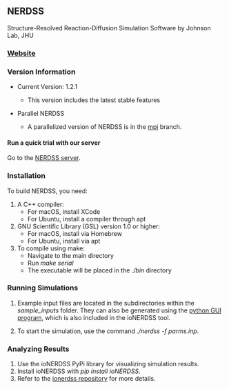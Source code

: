 ## NERDSS

Structure-Resolved Reaction-Diffusion Simulation Software by Johnson Lab, JHU

### [Website](https://johnsonbiophysicslab.github.io/NERDSS/)

### Version Information

- Current Version: 1.2.1
    - This version includes the latest stable features

- Parallel NERDSS
    - A parallelized version of NERDSS is in the [mpi](https://github.com/mjohn218/NERDSS/tree/mpi) branch.

#### Run a quick trial with our server

Go to the [NERDSS server](http://18.188.233.206:5000/).

### Installation

To build NERDSS, you need:

1. A C++ compiler:
    - For macOS, install XCode
    - For Ubuntu, install a compiler through apt
2. GNU Scientific Library (GSL) version 1.0 or higher:
    - For macOS, install via Homebrew
    - For Ubuntu, install via apt
3. To compile using make:
    - Navigate to the main directory
    - Run *make serial*
    - The executable will be placed in the *./bin* directory

### Running Simulations

1. Example input files are located in the subdirectories within the *sample_inputs* folder. They can also be generated using the [python GUI program](./gui.py), which is also included in the ioNERDSS tool.

2. To start the simulation, use the command *./nerdss -f parms.inp*.

### Analyzing Results

1. Use the ioNERDSS PyPi library for visualizing simulation results.
2. Install ioNERDSS with *pip install ioNERDSS*.
3. Refer to the [ionerdss repository](https://github.com/JohnsonBiophysicsLab/ionerdss) for more details.
